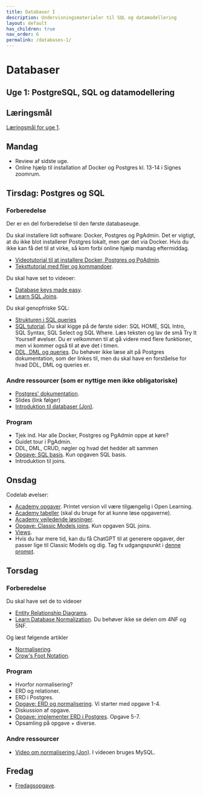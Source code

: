 ```yaml
---
title: Databaser I
description: Undervisningsmaterialer til SQL og datamodellering
layout: default
has_children: true
nav_order: 6
permalink: /databases-1/
---
```



# Databaser

## Uge 1: PostgreSQL, SQL og datamodellering

## Læringsmål

[Læringsmål for uge 1](./laeringsmaal.md#uge-1-normalisering-og-sql).

## Mandag

- Review af sidste uge.
- Online hjælp til installation af Docker og Postgres kl. 13-14 i Signes zoomrum.

## Tirsdag: Postgres og SQL

### Forberedelse

Der er en del forberedelse til den første databaseuge.

Du skal installere lidt software: Docker, Postgres og PgAdmin. Det er vigtigt, at du ikke blot installerer Postgres lokalt, men gør det via Docker. Hvis du ikke kan få det til at virke, så kom forbi online hjælp mandag eftermiddag.

- [Videotutorial til at installere Docker, Postgres og PgAdmin](https://cphbusiness.cloud.panopto.eu/Panopto/Pages/Viewer.aspx?id=b2d67d7f-1dfe-4fe5-894c-b1170155d75f).
- [Teksttutorial med filer og kommandoer](https://github.com/dat2Cph/2semDockerSetupLocal).

Du skal have set to videoer:

- [Database keys made easy](https://www.youtube.com/watch?v=8wUUMOKAK-c).
- [Learn SQL Joins](https://www.youtube.com/watch?v=nivyaiCeWjs).

Du skal genopfriske SQL:

- [Strukturen i SQL queries](./docs/sqlintro.pdf)
- [SQL tutorial](https://www.w3schools.com/sql/default.asp). Du skal kigge på de første sider: SQL HOME, SQL Intro, SQL Syntax, SQL Select og SQL Where. Læs teksten og lav de små Try It Yourself øvelser. Du er velkommen til at gå videre med flere funktioner, men vi kommer også til at øve det i timen.
- [DDL, DML og queries](./docs/ddl_dml_queries.md). Du behøver ikke læse alt på Postgres dokumentation, som der linkes til, men du skal have en forståelse for hvad DDL, DML og queries er.

### Andre ressourcer (som er nyttige men ikke obligatoriske)

- [Postgres' dokumentation](https://www.postgresql.org/docs/16/index.html).
- Slides (link følger)
- [Introduktion til databaser (Jon)](https://cphbusiness.cloud.panopto.eu/Panopto/Pages/Viewer.aspx?id=0f2388a3-48a8-4a27-9ff8-ae4d00d94ad5).

### Program

- Tjek ind. Har alle Docker, Postgres og PgAdmin oppe at køre?
- Guidet tour i PgAdmin.
- DDL, DML, CRUD, nøgler og hvad det hedder alt sammen
- [Opgave: SQL basis](./exercises/exercise_classicmodels.md). Kun opgaven SQL basis.
- Introduktion til joins.

## Onsdag

Codelab øvelser:

- [Academy opgaver](./exercises/exercise_academy.pdf). Printet version vil være tilgængelig i Open Learning.
- [Academy tabeller](./exercises/academy_tabels.pdf) (skal du bruge for at kunne løse opgaverne).
- [Academy vejledende løsninger](./exercises/solutions_academy.pdf).
- [Opgave: Classic Models joins](./exercises/exercise_classicmodels.md). Kun opgaven SQL joins.
- [Views](./exercises/exercise_views.pdf).
- Hvis du har mere tid, kan du få ChatGPT til at generere opgaver, der passer lige til Classic Models og dig. Tag fx udgangspunkt i [denne prompt](https://chatgpt.com/share/67ab01bc-4e50-8011-9cd3-9abbad34ff87).

## Torsdag

### Forberedelse

Du skal have set de to videoer

- [Entity Relationship Diagrams](https://www.youtube.com/watch?v=LowjDtiNlk4).
- [Learn Database Normalization](https://www.youtube.com/watch?v=GFQaEYEc8_8). Du behøver ikke se delen om 4NF og 5NF.

Og læst følgende artikler

- [Normalisering](./docs/Normalisering.pdf).
- [Crow's Foot Notation](https://www.freecodecamp.org/news/crows-foot-notation-relationship-symbols-and-how-to-read-diagrams/).

### Program

- Hvorfor normalisering?
- ERD og relationer.
- ERD i Postgres.
- [Opgave: ERD og normalisering](./exercises/exercise_normalization.md). Vi starter med opgave 1-4.
- Diskussion af opgave.
- [Opgave: implementer ERD i Postgres](./exercises/exercise_normalization.md). Opgave 5-7.
- Opsamling på opgave + diverse.

### Andre ressourcer

- [Video om normalisering (Jon)](https://cphbusiness.cloud.panopto.eu/Panopto/Pages/Viewer.aspx?id=28d94c37-4010-43e9-aa6d-ae4d00da0670&start=1412). I videoen bruges MySQL.

## Fredag

- [Fredagsopgave](./exercises/exercise_bibliotek.md).
